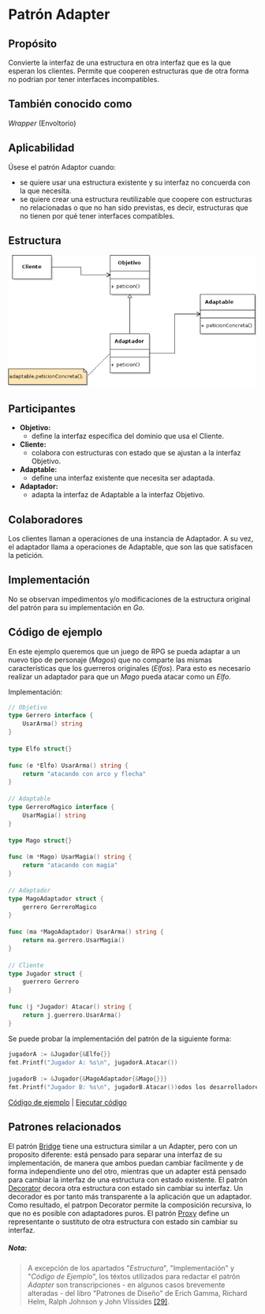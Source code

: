 # Patrón Adapter

## Propósito

Convierte la interfaz de una estructura en otra interfaz que es la que esperan los clientes. Permite que cooperen estructuras que de otra forma no podrían por tener interfaces incompatibles.

## También conocido como

_Wrapper_ (Envoltorio)

## Aplicabilidad

Úsese el patrón Adaptor cuando:
* se quiere usar una estructura existente y su interfaz no concuerda con la que necesita.
* se quiere crear una estructura reutilizable que coopere con estructuras no relacionadas o que no han sido previstas, es decir, estructuras que no tienen por qué tener interfaces compatibles.

## Estructura

![](/assets/uml/adapter.png)

## Participantes

* **Objetivo:**
  * define la interfaz específica del dominio que usa el Cliente.
* **Cliente:**
  * colabora con estructuras con estado que se ajustan a la interfaz Objetivo.
* **Adaptable:**
  * define una interfaz existente que necesita ser adaptada.
* **Adaptador:**
  * adapta la interfaz de Adaptable a la interfaz Objetivo.

## Colaboradores

Los clientes llaman a operaciones de una instancia de Adaptador. A su vez, el adaptador llama a operaciones de Adaptable, que son las que satisfacen la petición.

## Implementación

No se observan impedimentos y/o modificaciones de la estructura original del patrón para su implementación en _Go_.

## Código de ejemplo

En este ejemplo queremos que un juego de RPG se pueda adaptar a un nuevo tipo de personaje (_Magos_) que no comparte las mismas características que los guerreros originales (_Elfos_).
Para esto es necesario realizar un adaptador para que un _Mago_ pueda atacar como un _Elfo_.

Implementación:

```go
// Objetivo
type Gerrero interface {
    UsarArma() string
}

type Elfo struct{}

func (e *Elfo) UsarArma() string {
    return "atacando con arco y flecha"
}

// Adaptable
type GerreroMagico interface {
    UsarMagia() string
}

type Mago struct{}

func (m *Mago) UsarMagia() string {
    return "atacando con magia"
}

// Adaptador
type MagoAdaptador struct {
    gerrero GerreroMagico
}

func (ma *MagoAdaptador) UsarArma() string {
    return ma.gerrero.UsarMagia()
}

// Cliente
type Jugador struct {
    guerrero Gerrero
}

func (j *Jugador) Atacar() string {
    return j.guerrero.UsarArma()
}
```

Se puede probar la implementación del patrón de la siguiente forma:

```go
jugadorA := &Jugador{&Elfo{}}
fmt.Printf("Jugador A: %s\n", jugadorA.Atacar())

jugadorB := &Jugador{&MagoAdaptador{&Mago{}}}
fmt.Printf("Jugador B: %s\n", jugadorB.Atacar())odos los desarrolladores de la Gerencia es de $%d\n", gerenciaIT.ObtenerSalario())
```

[Código de ejemplo](https://github.com/danielspk/designpatternsingo/tree/master/patrones/estructurales/adapter) | [Ejecutar código](https://play.golang.org/p/60tlY8la04W)

## Patrones relacionados

El patrón [Bridge](/patrones/estructurales/bridge.md) tiene una estructura similar a un Adapter, pero con un proposito diferente: está pensado para separar una interfaz de su implementación, de manera que ambos puedan cambiar facilmente y de forma independiente uno del otro, mientras que un adapter está pensado para cambiar la interfaz de una estructura con estado existente.
El patrón [Decorator](/patrones/estructurales/decorator.md) decora otra estructura con estado sin cambiar su interfaz. Un decorador es por tanto más transparente a la aplicación que un adaptador. Como resultado, el patrpon Decorator permite la composición recursiva, lo que no es posible con adaptadores puros.
El patrón [Proxy](/patrones/estructurales/proxy.md) define un representante o sustituto de otra estructura con estado sin cambiar su interfaz.

##### Nota:
> A excepción de los apartados "_Estructura_", "Implementación" y "_Código de Ejemplo_", los téxtos utilizados para redactar el patrón _Adapter_ son transcripciones - en algunos casos brevemente alteradas - del libro "Patrones de Diseño" de Erich Gamma, Richard Helm, Ralph Johnson y John Vlissides [\[29\]](/recursos.md).
